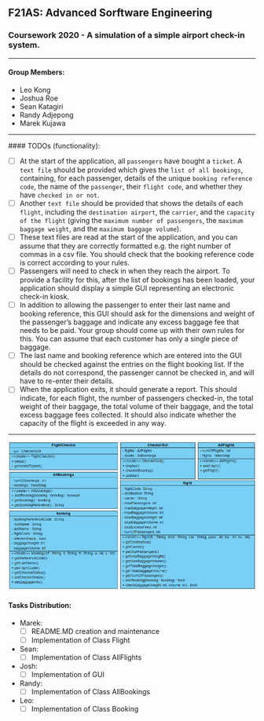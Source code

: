 ## F21AS: Advanced Sorftware Engineering

### Coursework 2020 - A simulation of a simple airport check-in system.

---

#### Group Members:

* Leo Kong
* Joshua Roe
* Sean Katagiri
* Randy Adjepong
* Marek Kujawa

---

#### TODOs (functionality):

- [ ] At the start of the application, all `passengers` have bought a `ticket`. A `text file` should be provided which gives the `list of all bookings`, containing, for each passenger, details of the unique `booking reference code`, the name of the `passenger`, their `flight code`, and whether they have `checked in or not`.
- [ ] Another `text file` should be provided that shows the details of each `flight`, including the `destination airport`, the `carrier`, and the `capacity of the flight` (giving the `maximum number of passengers`, the `maximum baggage weight`, and the `maximum baggage volume`).
- [ ] These text files are read at the start of the application, and you can assume that they are correctly formatted e.g. the right number of commas in a csv file. You should check that the booking reference code is correct according to your rules.
- [ ] Passengers will need to check in when they reach the airport. To provide a facility for this, after the list of bookings has been loaded, your application should display a simple GUI representing an electronic check-in kiosk.
- [ ] In addition to allowing the passenger to enter their last name and booking reference, this GUI should ask for the dimensions and weight of the passenger’s baggage and indicate any excess baggage fee that needs to be paid. Your group should come up with their own rules for this. You can assume that each customer has only a single piece of baggage.
- [ ] The last name and booking reference which are entered into the GUI should be checked against the entries on the flight booking list. If the details do not correspond, the passenger cannot be checked in, and will have to re-enter their details.
- [ ] When the application exits, it should generate a report. This should indicate, for each flight, the number of passengers checked-in, the total weight of their baggage, the total volume of their baggage, and the total excess baggage fees collected. It should also indicate whether the capacity of the flight is exceeded in any way.
---

![Class Diagram 1][class_diagram]

[class_diagram]: https://github.com/Joshua-Roe/advanced_software_engineering/blob/master/images/class_diagram.PNG "Class Diagram 1"

#### Tasks Distribution:

* Marek:
    - [ ] README.MD creation and maintenance
    - [ ] Implementation of Class Flight
* Sean:
    - [ ] Implementation of Class AllFlights
* Josh:
    - [ ] Implementation of GUI
* Randy:
    - [ ] Implementation of Class AllBookings
* Leo:
    - [ ] Implementation of Class Booking
